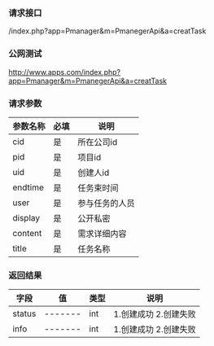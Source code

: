 ### **请求接口**
/index.php?app=Pmanager&m=PmanegerApi&a=creatTask



### **公网测试**
http://www.apps.com/index.php?app=Pmanager&m=PmanegerApi&a=creatTask

### **请求参数**

| 参数名称  |必填|     说明      |
|------|-----|------|
| cid     | 是 |   所在公司id   |
| pid| 是 |  项目id   |
| uid| 是 |  创建人id  |
| endtime| 是 |  任务束时间  |
| user| 是 |  参与任务的人员 |
| display| 是 | 公开私密 |
| content| 是 | 需求详细内容 |
| title| 是 | 任务名称 |
### **返回结果**
|字段        |值          |类型    |说明        |
| ---------  |--------    |-------- |--------  |
|status|-------   |int    | 1.创建成功 2.创建失败 |
|info|-------   |int    |  1.创建成功 2.创建失败  |
